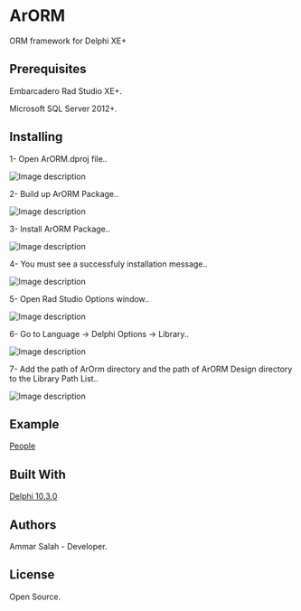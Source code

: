 # ArORM
ORM framework for Delphi XE+

## Prerequisites
Embarcadero Rad Studio XE+.

Microsoft SQL Server 2012+.

## Installing

1- Open ArORM.dproj file..

![Image description](https://github.com/ammarsalah524/ArORM/blob/master/help/1.PNG)

2- Build up ArORM Package..

![Image description](https://github.com/ammarsalah524/ArORM/blob/master/help/2.PNG)

3- Install ArORM Package..

![Image description](https://github.com/ammarsalah524/ArORM/blob/master/help/3.PNG)

4- You must see a successfuly installation message..

![Image description](https://github.com/ammarsalah524/ArORM/blob/master/help/4.PNG)

5- Open Rad Studio Options window..

![Image description](https://github.com/ammarsalah524/ArORM/blob/master/help/5.PNG)

6- Go to Language -> Delphi Options -> Library..

![Image description](https://github.com/ammarsalah524/ArORM/blob/master/help/6.PNG)

7- Add the path of ArOrm directory and the path of ArORM Design directory to the Library Path List..

![Image description](https://github.com/ammarsalah524/ArORM/blob/master/help/7.PNG)


## Example

[People](https://github.com/ammarsalah524/ArORM/tree/master/Example)

## Built With
[Delphi 10.3.0](https://www.embarcadero.com/products/delphi/starter/free-download)

## Authors
Ammar Salah - Developer.

## License
Open Source.
